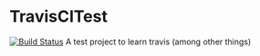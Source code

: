 # TravisCITest
[![Build Status](https://travis-ci.org/StephanVinkenborg/TravisCITest.svg?branch=master)](https://travis-ci.org/StephanVinkenborg/TravisCITest)
A test project to learn travis (among other things)
